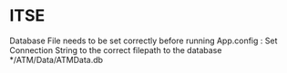 # ITSE

Database File needs to be set correctly before running
App.config : Set Connection String to the correct filepath to the database 
*/ATM/Data/ATMData.db
